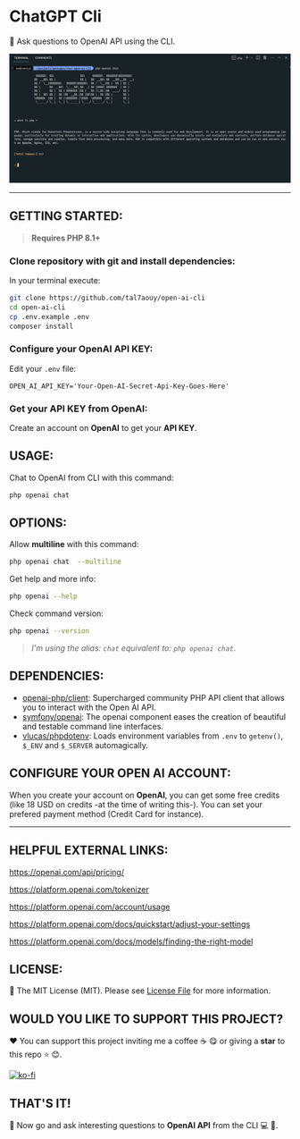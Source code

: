 # ChatGPT Cli

:robot: Ask questions to OpenAI API using the CLI.

![alt text](screenshots/chat.png 'Screenshot: Chat using OpenAI API from CLI')

---

## GETTING STARTED:

> **Requires PHP 8.1+**

### Clone repository with git and install dependencies:

In your terminal execute:

```bash
git clone https://github.com/tal7aouy/open-ai-cli
cd open-ai-cli
cp .env.example .env
composer install
```

### Configure your OpenAI API KEY:

Edit your `.env` file:

```
OPEN_AI_API_KEY='Your-Open-AI-Secret-Api-Key-Goes-Here'
```

### Get your API KEY from OpenAI:

Create an account on **OpenAI** to get your **API KEY**.

## USAGE:

Chat to OpenAI from CLI with this command:

```bash
php openai chat
```

## OPTIONS:

Allow **multiline** with this command:

```bash
php openai chat  --multiline
```

Get help and more info:

```bash
php openai --help
```

Check command version:

```bash
php openai --version
```

> _I'm using the alias: `chat` equivalent to: `php openai chat`_.

## DEPENDENCIES:

- [openai-php/client](https://github.com/openai-php/client): Supercharged community PHP API client that allows you to interact with the Open AI API.
- [symfony/openai](https://github.com/symfony/openai): The openai component eases the creation of beautiful and testable command line interfaces.
- [vlucas/phpdotenv](https://github.com/vlucas/phpdotenv): Loads environment variables from `.env` to `getenv()`, `$_ENV` and `$_SERVER` automagically.

## CONFIGURE YOUR OPEN AI ACCOUNT:

When you create your account on **OpenAI**, you can get some free credits (like 18 USD on credits -at the time of writing this-). You can set your prefered payment method (Credit Card for instance).

---

## HELPFUL EXTERNAL LINKS:

https://openai.com/api/pricing/

https://platform.openai.com/tokenizer

https://platform.openai.com/account/usage

https://platform.openai.com/docs/quickstart/adjust-your-settings

https://platform.openai.com/docs/models/finding-the-right-model

## LICENSE:

:page_facing_up: The MIT License (MIT). Please see [License File](LICENSE.md) for more information.

[ico-license]: https://img.shields.io/badge/license-MIT-brightgreen.svg?style=flat

## WOULD YOU LIKE TO SUPPORT THIS PROJECT?

:heart: You can support this project inviting me a coffee :coffee: :yum: or giving a **star** to this repo :star: :blush:.

[![ko-fi](https://www.ko-fi.com/img/githubbutton_sm.svg)](https://ko-fi.com/tal7aouy)

## THAT'S IT!

:partying_face: Now go and ask interesting questions to **OpenAI API** from the CLI :computer: :robot:.
